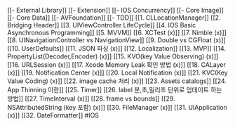 [[- External Library]]
[[- Extension]]
[[- IOS Concurrency]]
[[- Core Image]]
[[- Core Data]]
[[- AVFoundation]]
[[- TDD]]
[[1. CLLocationManager]]
[[2. Bridging Header]]
[[3. UIViewController LifeCycle]]
[[4. IOS Basic Asynchronous Programming]]
[[5. MVVM]]
[[6. XCTest (x)]]
[[7. Nimble (x)]]
[[8. UINavigationController vs NavigationView]]
[[9. Double vs CGFloat (x)]]
[[10. UserDefaults]]
[[11. JSON 파싱 (x)]]
[[12. Localization]]
[[13. MVP]]
[[14. PropertyList(Decoder,Encoder) (x)]]
[[15. KVO(key Value Observing) (x)]]
[[16. URLSession (x)]]
[[17. Xcode Memory Leak 확인 방법 (x)]]
[[18. CALayer (x)]]
[[19. Notification Center (x)]]
[[20. Local Notification (x)]]
[[21. KVC(Key Value Coding) (x)]]
[[22. image cache 처리 (x)]]
[[23. Assets catalogs]]
[[24. App Thinning 이란]]
[[25. Timer]]
[[26. label  분,초,밀리초 단위로 업데이트 하는 방법]]
[[27. TimeInterval (x)]]
[[28. frame vs bounds]]
[[29. NSAttributedString (key 포함) (x)]]
[[30. FileManager (x)]]
[[31. UIApplication (x)]]
[[32. DateFormatter]]
#IOS 